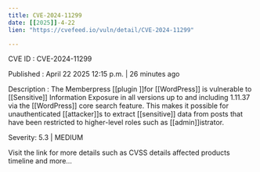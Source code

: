 ```yaml
---
title: CVE-2024-11299
date: [[2025]]-4-22
lien: "https://cvefeed.io/vuln/detail/CVE-2024-11299"

---
```


CVE ID : CVE-2024-11299

Published :  April 22
2025
12:15 p.m. | 26 minutes ago

Description : The Memberpress [[plugin ]]for [[WordPress]] is vulnerable to [[Sensitive]] Information Exposure in all versions up to
and including
1.11.37 via the [[WordPress]] core search feature. This makes it possible for unauthenticated [[attacker]]s to extract [[sensitive]] data from posts that have been restricted to higher-level roles such as [[admin]]istrator.

Severity: 5.3 | MEDIUM

Visit the link for more details
such as CVSS details
affected products
timeline
and more...
